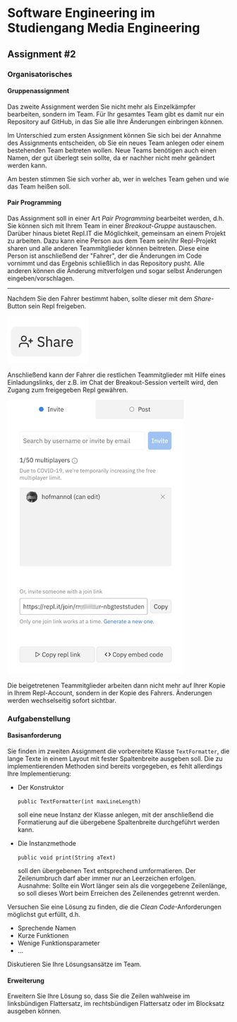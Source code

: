 # Software Engineering im Studiengang Media Engineering

## Assignment #2

### Organisatorisches

#### Gruppenassignment
Das zweite Assignment werden Sie nicht mehr als Einzelkämpfer bearbeiten,
sondern im Team. Für Ihr gesamtes Team gibt es damit nur ein
Repository auf GitHub, in das Sie alle Ihre Änderungen 
einbringen können. 

Im Unterschied zum ersten Assignment können Sie sich bei der Annahme
des Assignments entscheiden, ob Sie ein neues Team anlegen oder einem
bestehenden Team beitreten wollen. Neue Teams benötigen auch einen 
Namen, der gut überlegt sein sollte, da er nachher nicht mehr 
geändert werden kann.

Am besten stimmen Sie sich vorher ab, wer in welches Team 
gehen und wie das Team heißen soll.

#### Pair Programming
Das Assignment soll in einer Art *Pair Programming* bearbeitet werden,
d.h. Sie können sich mit Ihrem Team in einer *Breakout-Gruppe* austauschen. 
Darüber hinaus bietet Repl.IT die Möglichkeit, gemeinsam an einem Projekt 
zu arbeiten. Dazu kann eine Person aus dem  Team sein/ihr Repl-Projekt sharen und 
alle anderen Teammitglieder können beitreten. Diese eine Person ist anschließend
der "Fahrer", der die Änderungen im Code vornimmt und das Ergebnis schließlich
in das Repository pusht. Alle anderen können die Änderung mitverfolgen und 
sogar selbst Änderungen eingeben/vorschlagen.

---

Nachdem Sie den Fahrer bestimmt haben, sollte dieser mit dem *Share*-Button
sein Repl freigeben.

![share](./img/share.png "Freigabe")

Anschließend kann der Fahrer die restlichen Teammitglieder mit Hilfe
eines Einladungslinks, der z.B. im Chat der Breakout-Session
verteilt wird, den Zugang zum freigegeben Repl gewähren. 

![invite](./img/invite.png "Einladung")

Die beigetretenen Teammitglieder arbeiten dann nicht mehr auf 
Ihrer Kopie in Ihrem Repl-Account,
sondern in der Kopie des Fahrers. 
Änderungen werden wechselseitig sofort sichtbar.


### Aufgabenstellung

#### Basisanforderung

Sie finden im zweiten Assignment die vorbereitete Klasse
`TextFormatter`, die lange Texte in einem 
Layout mit fester Spaltenbreite ausgeben soll.
Die zu implementierenden Methoden sind bereits vorgegeben,
es fehlt allerdings Ihre Implementierung:

* Der Konstruktor 
  
  `public TextFormatter(int maxLineLength)`

  soll eine neue Instanz der Klasse anlegen, mit der anschließend 
  die Formatierung auf die übergebene Spaltenbreite durchgeführt 
  werden kann.
  
* Die Instanzmethode

  `public void print(String aText)`
  
  soll den übergebenen Text entsprechend umformatieren. Der
  Zeilenumbruch darf aber immer nur an Leerzeichen erfolgen.
  Ausnahme: Sollte ein Wort länger sein als die vorgegebene 
  Zeilenlänge, so soll dieses Wort beim Erreichen des
  Zeilenendes getrennt werden. 

Versuchen Sie eine Lösung zu finden, die 
die *Clean Code*-Anforderungen möglichst gut erfüllt, d.h. 
* Sprechende Namen
* Kurze Funktionen
* Wenige Funktionsparameter
* ...

Diskutieren Sie Ihre Lösungsansätze im Team.


#### Erweiterung

Erweitern Sie Ihre Lösung so, dass Sie die Zeilen wahlweise
im linksbündigen Flattersatz, im rechtsbündigen Flattersatz 
oder im Blocksatz ausgeben können. 

  



